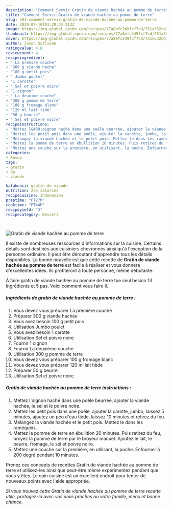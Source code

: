 ```yaml
---
description: "Comment Servir Gratin de viande hachée au pomme de terre"
title: "Comment Servir Gratin de viande hachée au pomme de terre"
slug: 501-comment-servir-gratin-de-viande-hachee-au-pomme-de-terre
date: 2020-09-16T01:28:34.513Z
image: https://img-global.cpcdn.com/recipes/77a8efc249fcf7cd/751x532cq70/gratin-de-viande-hachee-au-pomme-de-terre-photo-principale-de-la-recette.jpg
thumbnail: https://img-global.cpcdn.com/recipes/77a8efc249fcf7cd/751x532cq70/gratin-de-viande-hachee-au-pomme-de-terre-photo-principale-de-la-recette.jpg
cover: https://img-global.cpcdn.com/recipes/77a8efc249fcf7cd/751x532cq70/gratin-de-viande-hachee-au-pomme-de-terre-photo-principale-de-la-recette.jpg
author: Jason Sullivan
ratingvalue: 4.8
reviewcount: 4
recipeingredient:
- " La premire couche"
- "300 g viande hache"
- "100 g petit pois"
- " Jumbo poulet"
- "1 carotte"
- " Sel et poivre noire"
- "1 oignon"
- " La deuxime couche"
- "300 g pomme de terre"
- "100 g fromage blanc"
- "120 ml lait tide"
- "50 g beurre"
- " Sel et poivre noire"
recipeinstructions:
- "Mettez l&#39;oignon haché dans une poêle beurrée, ajouter la viande hachée, le sel et le poivre noire."
- "Mettez les petit pois dans une poêle, ajouter la carotte, jumbo, laissez 5 minutes, ajoutez un peu d&#39;eau tiède, laissez 10 minutes et retirez du feu."
- "Mélangez la viande hachée et le petit pois. Mettez le dans les ramequins."
- "Mettez la pomme de terre en ébullition 20 minutes. Puis retirez du feu, broyez la pomme de terre par le broyeur manuel. Ajoutez le lait, le beurre, fromage, le sel et poivre noire."
- "Mettez une couche sur la première, en utilisant, la poche. Enfourner à 200 degré pendant 10 minutes."
categories:
- Resep
tags:
- gratin
- de
- viande

katakunci: gratin de viande 
nutrition: 234 calories
recipecuisine: Indonesian
preptime: "PT27M"
cooktime: "PT44M"
recipeyield: "3"
recipecategory: Dessert

---
```



![Gratin de viande hachée au pomme de terre](https://img-global.cpcdn.com/recipes/77a8efc249fcf7cd/751x532cq70/gratin-de-viande-hachee-au-pomme-de-terre-photo-principale-de-la-recette.jpg)

Il existe de nombreuses ressources d'informations sur la cuisine. Certains détails sont destinés aux cuisiniers chevronnés ainsi qu'à l'exception de la personne ordinaire. Il peut être déroutant d'apprendre tous les détails disponibles. La bonne nouvelle est que cette recette de <strong> Gratin de viande hachée au pomme de terre </strong> est facile à réaliser et vous donnera d'excellentes idées. Ils profiteront à toute personne, même débutante.

<!--inarticleads1-->

À faire gratin de viande hachée au pomme de terre tue seul besion 13 Ingrédients et 5 pas. Voici comment vous faire il.

##### Ingrédients de gratin de viande hachée au pomme de terre :

1. Vous devez vous préparer  La première couche
1. Préparer 300 g viande hachée
1. Vous avez besoin 100 g petit pois
1. Utilisation  Jumbo poulet
1. Vous avez besoin 1 carotte
1. Utilisation  Sel et poivre noire
1. Fournir 1 oignon
1. Fournir  La deuxième couche
1. Utilisation 300 g pomme de terre
1. Vous devez vous préparer 100 g fromage blanc
1. Vous devez vous préparer 120 ml lait tiède
1. Préparer 50 g beurre
1. Utilisation  Sel et poivre noire




<!--inarticleads2-->

##### Gratin de viande hachée au pomme de terre instructions :

1. Mettez l&#39;oignon haché dans une poêle beurrée, ajouter la viande hachée, le sel et le poivre noire.
1. Mettez les petit pois dans une poêle, ajouter la carotte, jumbo, laissez 5 minutes, ajoutez un peu d&#39;eau tiède, laissez 10 minutes et retirez du feu.
1. Mélangez la viande hachée et le petit pois. Mettez le dans les ramequins.
1. Mettez la pomme de terre en ébullition 20 minutes. Puis retirez du feu, broyez la pomme de terre par le broyeur manuel. Ajoutez le lait, le beurre, fromage, le sel et poivre noire.
1. Mettez une couche sur la première, en utilisant, la poche. Enfourner à 200 degré pendant 10 minutes.




<!--inarticleads1-->

<p>
Prenez ces concepts de recettes Gratin de viande hachée au pomme de terre et utilisez-les ainsi que peut-être même expérimentez pendant que vous y êtes. Le coin cuisine est un excellent endroit pour tenter de nouveaux points avec l'aide appropriée.
</p>

<p>
<i>Si vous trouvez cette Gratin de viande hachée au pomme de terre recette utile, partagez-la avec vos amis proches ou votre famille, merci et bonne chance.</i>
</p>
